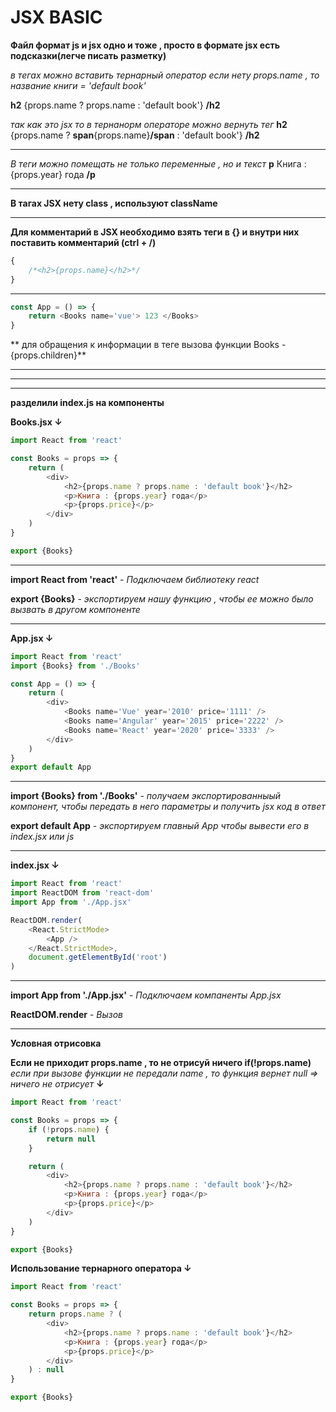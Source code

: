 # JSX BASIC

**Файл формат js и jsx одно и тоже , просто в формате jsx есть подсказки(легче писать разметку)**

_в тегах можно вставить тернарный оператор если нету props.name , то название книги = 'default book'_

**h2** {props.name ? props.name : 'default book'} **/h2**

_так как это jsx то в тернанорм операторе можно вернуть тег_
**h2** {props.name ? **span**{props.name}**/span** : 'default book'} **/h2**

---

_В теги можно помещать не только переменные , но и текст_
**p** Книга : {props.year} года **/p**

---

**В тагах JSX нету class , используют className**

---

**Для комментарий в JSX необходимо взять теги в {} и внутри них поставить комментарий (ctrl + /)**

```javascript
{
	/*<h2>{props.name}</h2>*/
}
```

---

```javascript
const App = () => {
	return <Books name='vue'> 123 </Books>
}
```

** для обращения к информации в теге вызова функции Books - {props.children}**

---

---

---

**разделили index.js на компоненты**

**Books.jsx ↓**

```javascript
import React from 'react'

const Books = props => {
	return (
		<div>
			<h2>{props.name ? props.name : 'default book'}</h2>
			<p>Книга : {props.year} года</p>
			<p>{props.price}</p>
		</div>
	)
}

export {Books}
```

---

**import React from 'react'** - _Подключаем библиотеку react_

**export {Books}** - _экспортируем нашу функцию , чтобы ее можно было вызвать в другом компоненте_

---

**App.jsx ↓**

```javascript
import React from 'react'
import {Books} from './Books'

const App = () => {
	return (
		<div>
			<Books name='Vue' year='2010' price='1111' />
			<Books name='Angular' year='2015' price='2222' />
			<Books name='React' year='2020' price='3333' />
		</div>
	)
}
export default App
```

---

**import {Books} from './Books'** - _получаем экспортированныый компонент, чтобы передать в него параметры и получить jsx код в ответ_

**export default App** - _экспортируем главный App чтобы вывести его в index.jsx или js_

---

**index.jsx ↓**

```javascript
import React from 'react'
import ReactDOM from 'react-dom'
import App from './App.jsx'

ReactDOM.render(
	<React.StrictMode>
		<App />
	</React.StrictMode>,
	document.getElementById('root')
)
```

---

**import App from './App.jsx'** - _Подключаем компаненты App.jsx_

**ReactDOM.render** - _Вызов_

---

**Условная отрисовка**

**Если не приходит props.name , то не отрисуй ничего if(!props.name)**
_если при вызове функции не передали name , то функция вернет null => ничего не отрисует_ **↓**

```javascript
import React from 'react'

const Books = props => {
	if (!props.name) {
		return null
	}

	return (
		<div>
			<h2>{props.name ? props.name : 'default book'}</h2>
			<p>Книга : {props.year} года</p>
			<p>{props.price}</p>
		</div>
	)
}

export {Books}
```

**Использование тернарного оператора ↓**

```javascript
import React from 'react'

const Books = props => {
	return props.name ? (
		<div>
			<h2>{props.name ? props.name : 'default book'}</h2>
			<p>Книга : {props.year} года</p>
			<p>{props.price}</p>
		</div>
	) : null
}

export {Books}
```
